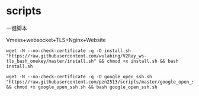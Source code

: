 # scripts
一键脚本

Vmess+websocket+TLS+Nginx+Website
```
wget -N --no-check-certificate -q -O install.sh "https://raw.githubusercontent.com/wulabing/V2Ray_ws-tls_bash_onekey/master/install.sh" && chmod +x install.sh && bash install.sh
```
```
wget -N --no-check-certificate -q -O google_open_ssh.sh "https://raw.githubusercontent.com/pzn2513/scripts/master/google_open_ssh.sh" && chmod +x google_open_ssh.sh && bash google_open_ssh.sh
```
